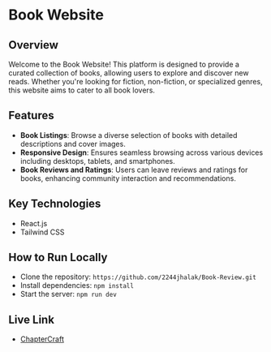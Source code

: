 # Book Website

## Overview
Welcome to the Book Website! This platform is designed to provide a curated collection of books, allowing users to explore and discover new reads. Whether you're looking for fiction, non-fiction, or specialized genres, this website aims to cater to all book lovers.

## Features
- **Book Listings**: Browse a diverse selection of books with detailed descriptions and cover images.
- **Responsive Design**: Ensures seamless browsing across various devices including desktops, tablets, and smartphones.
- **Book Reviews and Ratings**: Users can leave reviews and ratings for books, enhancing community interaction and recommendations.

## Key Technologies
- React.js
- Tailwind CSS

## How to Run Locally
- Clone the repository: `https://github.com/2244jhalak/Book-Review.git`
- Install dependencies: `npm install`
- Start the server: `npm run dev`

## Live Link
- [ChapterCraft](https://scintillating-llama-3e7fcc.netlify.app/)
